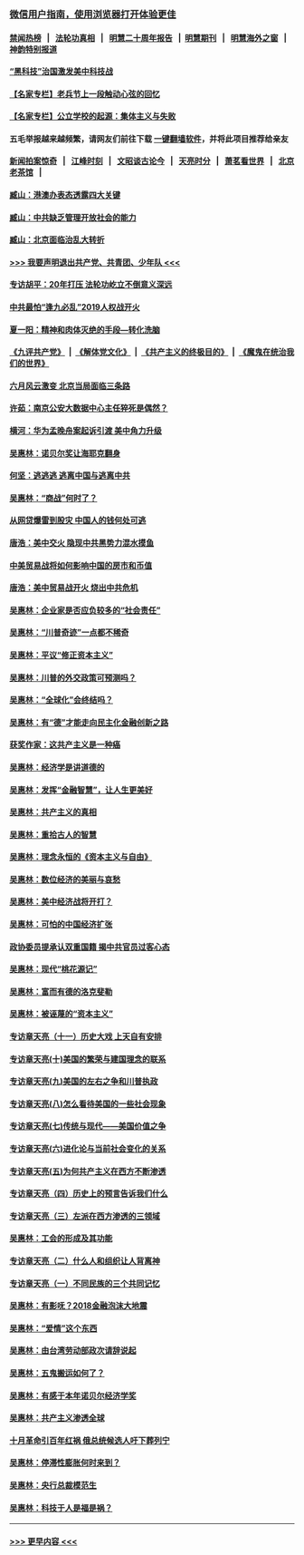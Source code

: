 ### [微信用户指南，使用浏览器打开体验更佳](https://github.com/gfw-breaker/banned-news1/blob/master/indexes/wechat-guide.md?t=0)
#### [禁闻热榜](热点新闻.md?t=0)  &nbsp;&nbsp;|&nbsp;&nbsp; [法轮功真相](https://github.com/gfw-breaker/truth/blob/master/README.md?t=0) &nbsp;&nbsp;|&nbsp;&nbsp; [明慧二十周年报告](https://github.com/gfw-breaker/mh-reports/blob/master/README.md?t=0) &nbsp;&nbsp;|&nbsp;&nbsp;[明慧期刊](https://github.com/gfw-breaker/mh-qikan) &nbsp;&nbsp;|&nbsp;&nbsp; [明慧海外之窗](https://github.com/gfw-breaker/mh-news/blob/master/README.md?t=0) &nbsp;&nbsp;|&nbsp;&nbsp; [神韵特别报道](https://github.com/gfw-breaker/mh-news/blob/master/shenyun.md?t=0)
#### [“黑科技”治国激发美中科技战](../pages/nsc423/n11638056.md?t=02080355) 
#### [【名家专栏】老兵节上一段触动心弦的回忆](../pages/nsc423/n11646016.md?t=02080355) 
#### [【名家专栏】公立学校的起源：集体主义与失败](../pages/nsc423/n11601833.md?t=02080355) 
#### 五毛举报越来越频繁，请网友们前往下载 [一键翻墙软件](https://github.com/gfw-breaker/ssr-accounts)，并将此项目推荐给亲友
#### [新闻拍案惊奇](https://github.com/gfw-breaker/banned-news1/blob/master/pages/link4.md) &nbsp;&nbsp;|&nbsp;&nbsp; [江峰时刻](https://github.com/gfw-breaker/banned-news1/blob/master/pages/link4.md) &nbsp;&nbsp;|&nbsp;&nbsp; [文昭谈古论今](https://github.com/gfw-breaker/banned-news1/blob/master/pages/link4.md) &nbsp;&nbsp;|&nbsp;&nbsp; [天亮时分](https://github.com/gfw-breaker/banned-news1/blob/master/pages/link4.md) &nbsp;&nbsp;|&nbsp;&nbsp; [萧茗看世界](https://github.com/gfw-breaker/banned-news1/blob/master/pages/link4.md) &nbsp;&nbsp;|&nbsp;&nbsp; [北京老茶馆](https://github.com/gfw-breaker/banned-news1/blob/master/pages/link4.md) &nbsp;&nbsp;|&nbsp;&nbsp; 
#### [臧山：港澳办表态透露四大关键](../pages/nsc423/n11421628.md?t=02080355) 
#### [臧山：中共缺乏管理开放社会的能力](../pages/nsc423/n11407457.md?t=02080355) 
#### [臧山：北京面临治乱大转折](../pages/nsc423/n11406895.md?t=02080355) 
#### [>>> 我要声明退出共产党、共青团、少年队 <<<](https://github.com/begood0513/goodnews/blob/master/quit/letter.md) 
#### [专访胡平：20年打压 法轮功屹立不倒意义深远](../pages/nsc423/n11398800.md?t=02080355) 
#### [中共最怕“逢九必乱”2019人权战开火](../pages/nsc423/n11385248.md?t=02080355) 
#### [夏一阳：精神和肉体灭绝的手段—转化洗脑](../pages/nsc423/n11368250.md?t=02080355) 
#### [《九评共产党》](https://github.com/begood0513/9ping.md/blob/master/README.md) &nbsp;|&nbsp; [《解体党文化》](../../../../jtdwh.md/blob/master/README.md)  &nbsp;|&nbsp; [《共产主义的终极目的》](../../../../gczydzjmd.md/blob/master/README.md) &nbsp;|&nbsp; [《魔鬼在统治我们的世界》](../../../../mgztzwmdsj.md/blob/master/README.md) 
#### [六月风云激变 北京当局面临三条路](../pages/nsc423/n11313668.md?t=02080355) 
#### [许茹：南京公安大数据中心主任猝死是偶然？](../pages/nsc423/n11064744.md?t=02080355) 
#### [横河：华为孟晚舟案起诉引渡 美中角力升级](../pages/nsc423/n11027230.md?t=02080355) 
#### [吴惠林：诺贝尔奖让海耶克翻身](../pages/nsc423/n10890049.md?t=02080355) 
#### [何坚：逃逃逃 逃离中国与逃离中共](../pages/nsc423/n10592891.md?t=02080355) 
#### [吴惠林：“商战”何时了？](../pages/nsc423/n10573558.md?t=02080355) 
#### [从网贷爆雷到股灾 中国人的钱何处可逃](../pages/nsc423/n10572800.md?t=02080355) 
#### [唐浩：美中交火 隐现中共黑势力混水摸鱼](../pages/nsc423/n10544040.md?t=02080355) 
#### [中美贸易战将如何影响中国的房市和币值](../pages/nsc423/n10543697.md?t=02080355) 
#### [唐浩：美中贸易战开火 烧出中共危机](../pages/nsc423/n10540126.md?t=02080355) 
#### [吴惠林：企业家是否应负较多的“社会责任”](../pages/nsc423/n10535022.md?t=02080355) 
#### [吴惠林：“川普奇迹”一点都不稀奇](../pages/nsc423/n10512808.md?t=02080355) 
#### [吴惠林：平议“修正资本主义”](../pages/nsc423/n10495724.md?t=02080355) 
#### [吴惠林：川普的外交政策可预测吗？](../pages/nsc423/n10462387.md?t=02080355) 
#### [吴惠林：“全球化”会终结吗？](../pages/nsc423/n10452838.md?t=02080355) 
#### [吴惠林：有“德”才能走向民主化金融创新之路](../pages/nsc423/n10432292.md?t=02080355) 
#### [获奖作家：这共产主义是一种癌](../pages/nsc423/n10431541.md?t=02080355) 
#### [吴惠林：经济学是讲道德的](../pages/nsc423/n10398014.md?t=02080355) 
#### [吴惠林：发挥“金融智慧”，让人生更美好](../pages/nsc423/n10375019.md?t=02080355) 
#### [吴惠林：共产主义的真相](../pages/nsc423/n10351394.md?t=02080355) 
#### [吴惠林：重拾古人的智慧](../pages/nsc423/n10337691.md?t=02080355) 
#### [吴惠林：理念永恒的《资本主义与自由》](../pages/nsc423/n10316274.md?t=02080355) 
#### [吴惠林：数位经济的美丽与哀愁](../pages/nsc423/n10292946.md?t=02080355) 
#### [吴惠林：美中经济战将开打？](../pages/nsc423/n10258825.md?t=02080355) 
#### [吴惠林：可怕的中国经济扩张](../pages/nsc423/n10219147.md?t=02080355) 
#### [政协委员提承认双重国籍 揭中共官员过客心态](../pages/nsc423/n10208809.md?t=02080355) 
#### [吴惠林：现代“桃花源记”](../pages/nsc423/n10185234.md?t=02080355) 
#### [吴惠林：富而有德的洛克斐勒](../pages/nsc423/n10142264.md?t=02080355) 
#### [吴惠林：被诬蔑的“资本主义”](../pages/nsc423/n10124816.md?t=02080355) 
#### [专访章天亮（十一）历史大戏 上天自有安排](../pages/nsc423/n10094905.md?t=02080355) 
#### [专访章天亮(十)美国的繁荣与建国理念的联系](../pages/nsc423/n10094899.md?t=02080355) 
#### [专访章天亮(九)美国的左右之争和川普执政](../pages/nsc423/n10094889.md?t=02080355) 
#### [专访章天亮(八)怎么看待美国的一些社会现象](../pages/nsc423/n10094857.md?t=02080355) 
#### [专访章天亮(七)传统与现代——美国价值之争](../pages/nsc423/n10093140.md?t=02080355) 
#### [专访章天亮(六)进化论与当前社会变化的关系](../pages/nsc423/n10092036.md?t=02080355) 
#### [专访章天亮(五)为何共产主义在西方不断渗透](../pages/nsc423/n10083620.md?t=02080355) 
#### [专访章天亮（四）历史上的预言告诉我们什么](../pages/nsc423/n10083606.md?t=02080355) 
#### [专访章天亮（三）左派在西方渗透的三领域](../pages/nsc423/n10081115.md?t=02080355) 
#### [吴惠林：工会的形成及其功能](../pages/nsc423/n10080633.md?t=02080355) 
#### [专访章天亮（二）什么人和组织让人背离神](../pages/nsc423/n10076637.md?t=02080355) 
#### [专访章天亮（一）不同民族的三个共同记忆](../pages/nsc423/n10074188.md?t=02080355) 
#### [吴惠林：有影呒？2018金融泡沫大地震](../pages/nsc423/n10040534.md?t=02080355) 
#### [吴惠林：“爱情”这个东西](../pages/nsc423/n10019423.md?t=02080355) 
#### [吴惠林：由台湾劳动部政次请辞说起](../pages/nsc423/n9979679.md?t=02080355) 
#### [吴惠林：五鬼搬运如何了？](../pages/nsc423/n9925338.md?t=02080355) 
#### [吴惠林：有感于本年诺贝尔经济学奖](../pages/nsc423/n9871883.md?t=02080355) 
#### [吴惠林：共产主义渗透全球](../pages/nsc423/n9812748.md?t=02080355) 
#### [十月革命引百年红祸 俄总统候选人吁下葬列宁](../pages/nsc423/n9810182.md?t=02080355) 
#### [吴惠林：停滞性膨胀何时来到？](../pages/nsc423/n9764136.md?t=02080355) 
#### [吴惠林：央行总裁模范生](../pages/nsc423/n9728134.md?t=02080355) 
#### [吴惠林：科技于人是福是祸？](../pages/nsc423/n9672982.md?t=02080355) 

----
#### [ >>> 更早内容 <<< ](../indexes/nsc423-earlier.md)
